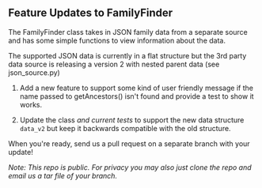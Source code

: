 ## Feature Updates to FamilyFinder

The FamilyFinder class takes in JSON family data from a separate source and has some simple functions to view information about the data.

The supported JSON data is currently in a flat structure but the 3rd party data source is releasing a version 2 with nested parent data (see json_source.py)

1. Add a new feature to support some kind of user friendly message if the name passed to getAncestors() isn't found and provide a test to show it works.

2. Update the class *and current tests* to support the new data structure `data_v2` but keep it backwards compatible with the old structure.

When you're ready, send us a pull request on a separate branch with your update!

*Note: This repo is public. For privacy you may also just clone the repo and email us a tar file of your branch.*